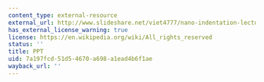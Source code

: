 ```yaml
---
content_type: external-resource
external_url: http://www.slideshare.net/viet4777/nano-indentation-lecture1
has_external_license_warning: true
license: https://en.wikipedia.org/wiki/All_rights_reserved
status: ''
title: PPT
uid: 7a197fcd-51d5-4670-a698-a1ead4b6f1ae
wayback_url: ''
---
```

